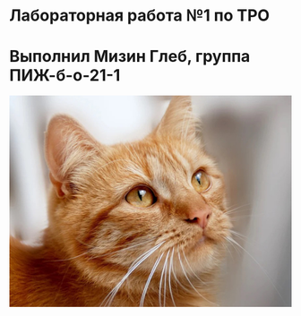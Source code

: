 # Лабораторная работа №1 по ТРО
# Выполнил Мизин Глеб, группа ПИЖ-б-о-21-1
![Cat](https://github.com/GlebMizin/Imagenes/blob/master/1.jpg)